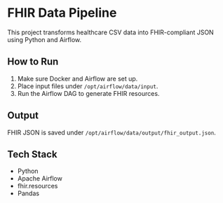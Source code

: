# FHIR Data Pipeline

This project transforms healthcare CSV data into FHIR-compliant JSON using Python and Airflow.

## How to Run
1. Make sure Docker and Airflow are set up.
2. Place input files under `/opt/airflow/data/input`.
3. Run the Airflow DAG to generate FHIR resources.

## Output
FHIR JSON is saved under `/opt/airflow/data/output/fhir_output.json`.

## Tech Stack
- Python
- Apache Airflow
- fhir.resources
- Pandas
